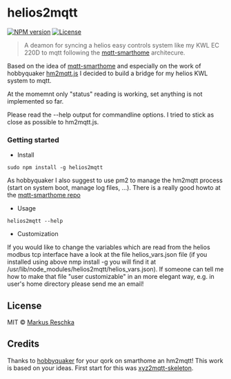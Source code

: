 # helios2mqtt

[![NPM version](https://badge.fury.io/js/helios2mqtt.svg)](http://badge.fury.io/js/helios2mqtt)
[![License][mit-badge]][mit-url]

> A deamon for syncing a helios easy controls system like my KWL EC 220D to mqtt following the [mqtt-smarthome](https://github.com/mqtt-smarthome) architecure.

Based on the idea of [mqtt-smarthome](https://github.com/mqtt-smarthome) and especially on the work of hobbyquaker [hm2mqtt.js](https://github.com/hobbyquaker/hm2mqtt.js) I decided to build a bridge for my helios KWL system to mqtt.

At the momemnt only "status" reading is working, set anything is not implemented so far.

Please read the --help output for commandline options. I tried to stick as close as possible to hm2mqtt.js.

### Getting started

* Install

```sudo npm install -g helios2mqtt```

As hobbyquaker I also suggest to use pm2 to manage the hm2mqtt process (start on system boot, manage log files, ...). There is a really good howto at the [mqtt-smarthome repo](https://github.com/mqtt-smarthome/mqtt-smarthome/blob/master/howtos/homematic.md)

* Usage 

```helios2mqtt --help```  

* Customization

If you would like to change the variables which are read from the helios modbus tcp interface have a look at the file helios_vars.json file (if you installed using above nmp install -g you will find it at /usr/lib/node_modules/helios2mqtt/helios_vars.json). If someone can tell me how to make that file "user customizable" in an more elegant way, e.g. in user's home directory please send me an email!

## License

MIT © [Markus Reschka](https://github.com/mreschka)

[mit-badge]: https://img.shields.io/badge/License-MIT-blue.svg?style=flat
[mit-url]: LICENSE

## Credits

Thanks to [hobbyquaker](https://github.com/hobbyquaker) for your qork on smarthome an hm2mqtt! This work is based on your ideas. First start for this was [xyz2mqtt-skeleton](https://github.com/hobbyquaker/xyz2mqtt-skeleton).
